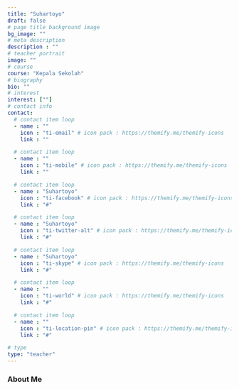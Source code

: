 ```yaml
---
title: "Suhartoyo"
draft: false
# page title background image
bg_image: ""
# meta description
description : ""
# teacher portrait
image: ""
# course
course: "Kepala Sekolah"
# biography
bio: ""
# interest
interest: [""]
# contact info
contact:
  # contact item loop
  - name : ""
    icon : "ti-email" # icon pack : https://themify.me/themify-icons
    link : ""

  # contact item loop
  - name : ""
    icon : "ti-mobile" # icon pack : https://themify.me/themify-icons
    link : ""

  # contact item loop
  - name : "Suhartoyo"
    icon : "ti-facebook" # icon pack : https://themify.me/themify-icons
    link : "#"

  # contact item loop
  - name : "Suhartoyo"
    icon : "ti-twitter-alt" # icon pack : https://themify.me/themify-icons
    link : "#"

  # contact item loop
  - name : "Suhartoyo"
    icon : "ti-skype" # icon pack : https://themify.me/themify-icons
    link : "#"

  # contact item loop
  - name : ""
    icon : "ti-world" # icon pack : https://themify.me/themify-icons
    link : "#"

  # contact item loop
  - name : ""
    icon : "ti-location-pin" # icon pack : https://themify.me/themify-icons
    link : "#"

# type
type: "teacher"
---
```


### About Me

